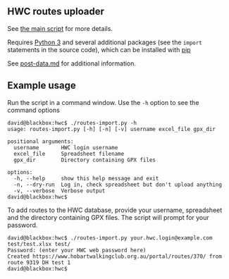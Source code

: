 ## HWC routes uploader

See [the main script](routes-import.py) for more details.

Requires [Python 3](https://www.python.org/downloads/) and several additional
packages (see the `import` statements in the source code), which can be installed
with [pip](https://docs.python.org/3/installing/index.html)

See [post-data.md](post-data.md) for additional information.

## Example usage

Run the script in a command window. Use the `-h` option to see the command options

```console
david@blackbox:hwc$ ./routes-import.py -h
usage: routes-import.py [-h] [-n] [-v] username excel_file gpx_dir

positional arguments:
  username       HWC login username
  excel_file     Spreadsheet filename
  gpx_dir        Directory containing GPX files

options:
  -h, --help     show this help message and exit
  -n, --dry-run  Log in, check spreadsheet but don't upload anything
  -v, --verbose  Verbose output
david@blackbox:hwc$
```

To add routes to the HWC database, provide your username, spreadsheet and the
directory containing GPX files. The script will prompt for your password.

```console
david@blackbox:hwc$ ./routes-import.py your.hwc.login@example.com test/test.xlsx test/
Password: (enter your HWC web password here)
Created https://www.hobartwalkingclub.org.au/portal/routes/370/ from route 9319 DH test 1
david@blackbox:hwc$

```